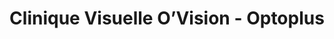 ---
title: "Clinique Visuelle O’Vision - Optoplus"
url: /saint-jean-sur-richelieu/clinique-visuelle-ovision-optoplus/
shop: Optiker
---